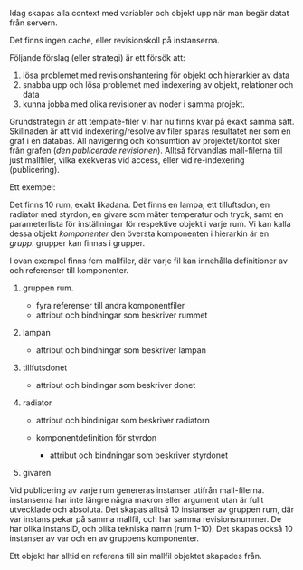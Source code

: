 Idag skapas alla context med variabler och objekt upp när man begär datat från servern. 

Det finns ingen cache, eller revisionskoll på instanserna. 

Följande förslag (eller strategi) är ett försök att:

1. lösa problemet med revisionshantering för objekt och hierarkier av data
2. snabba upp och lösa problemet med indexering av objekt, relationer och data
3. kunna jobba med olika revisioner av noder i samma projekt. 

Grundstrategin är att template-filer vi har nu finns kvar på exakt samma sätt. Skillnaden är att vid indexering/resolve av filer sparas resultatet ner som en graf i en databas. All navigering och konsumtion av projektet/kontot sker från grafen (*den publicerade revisionen*). Alltså förvandlas mall-filerna till just mallfiler, vilka exekveras vid access, eller vid re-indexering (publicering). 

Ett exempel: 

Det finns 10 rum, exakt likadana. Det finns en lampa, ett tilluftsdon, en radiator med styrdon, en givare som mäter temperatur och tryck, samt en parameterlista för inställningar för respektive objekt i varje rum. Vi kan kalla dessa objekt *komponenter* den översta komponenten i hierarkin är en *grupp*. grupper kan finnas i grupper. 

 I ovan exempel finns fem mallfiler, där varje fil kan innehålla definitioner av och referenser till komponenter.

1. gruppen rum. 

   - fyra referenser till andra komponentfiler
   - attribut och bindningar som beskriver rummet

2. lampan 

   - attribut och bindningar som beskriver lampan

3. tillfutsdonet

   - attribut och bindingar som beskriver donet

4. radiator

   - attribut och bindinigar som beskriver radiatorn

   - komponentdefinition för styrdon
     - attribut och bindningar som beskriver styrdonet

5. givaren

Vid publicering av varje rum genereras instanser utifrån mall-filerna. instanserna har inte längre några makron eller argument utan är fullt utvecklade och absoluta. Det skapas alltså 10 instanser av gruppen rum, där var instans pekar på samma mallfil, och har samma revisionsnummer. De har olika instansID, och olika tekniska namn (rum 1-10). Det skapas också 10 instanser av var och en av gruppens komponenter. 

Ett objekt har alltid en referens till sin mallfil objektet skapades från. 